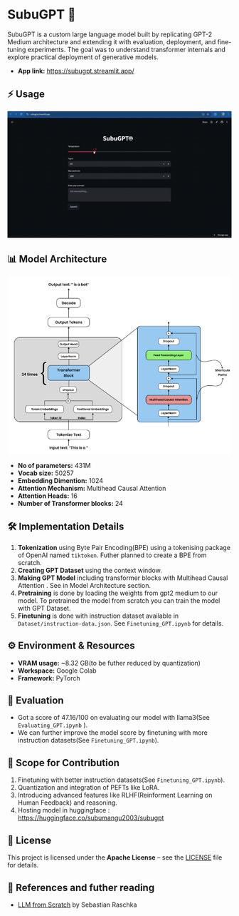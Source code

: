 # SubuGPT 🤖
SubuGPT is a custom large language model built by replicating GPT-2 Medium architecture and extending it with evaluation, deployment, and fine-tuning experiments. The goal was to understand transformer internals and explore practical deployment of generative models.

- **App link:** https://subugpt.streamlit.app/


## ⚡ Usage
<p align="center"><img src="Images/Screen Recording 2025-09-09 160445.gif" width="750" height=""></p>


## 📊 Model Architecture

<p align="center"><img src="Images/Screenshot 2025-09-09 155249.png" width="500" height=""></p>

- **No of parameters:** 431M
- **Vocab size:** 50257
- **Embedding Dimention:** 1024
- **Attention Mechanism:** Multihead Causal Attention
- **Attention Heads:** 16
- **Number of Transformer blocks:** 24

## 🛠️ Implementation Details
1. **Tokenization** using Byte Pair Encoding(BPE) using a tokenising package of OpenAI named `tiktoken`. Futher planned  to create a BPE from scratch.
2. **Creating GPT Dataset** using the context window.
3. **Making GPT Model** including transformer blocks with Multihead Causal Attention . See in Model Architecture section.
4. **Pretraining** is done by loading the weights from gpt2 medium to our model. To pretrained the model from scratch you can train the model with GPT Dataset.
5. **Finetuning** is done with instruction dataset available in `Dataset/instruction-data.json`. See `Finetuning_GPT.ipynb` for details.

## ⚙️ Environment & Resources
- **VRAM usage:** ~8.32 GB(to be futher reduced by quantization)  
- **Workspace:** Google Colab  
- **Framework:** PyTorch
  
## 🧪 Evaluation

- Got a score of 47.16/100 on evaluating our model with llama3(See `Evaluating_GPT.ipynb` ).
- We can further improve the model score by finetuning with more instruction datasets(See `Finetuning_GPT.ipynb`).

## 🤝 Scope for Contribution
1. Finetuning with better instruction datasets(See `Finetuning_GPT.ipynb`).
2. Quantization and integration of PEFTs like LoRA.
3. Introducing advanced features like RLHF(Reinforment Learning on Human Feedback) and reasoning.
4. Hosting model in huggingface : https://huggingface.co/subumangu2003/subugpt

## 📜 License

This project is licensed under the **Apache License** – see the [LICENSE](LICENSE) file for details.

## 📝 References and futher reading
- [LLM from Scratch](https://github.com/rasbt/LLMs-from-scratch) by Sebastian Raschka

